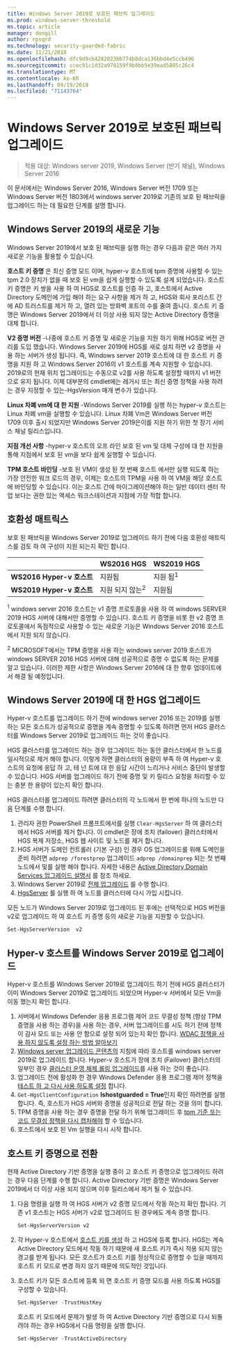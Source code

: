 ```yaml
---
title: Windows Server 2019로 보호된 패브릭 업그레이드
ms.prod: windows-server-threshold
ms.topic: article
manager: dongill
author: rpsqrd
ms.technology: security-guarded-fabric
ms.date: 11/21/2018
ms.openlocfilehash: dfc9d9cb4282823bb774b8dca136bbd4e5ccb496
ms.sourcegitcommit: ccec91c1d32a978159f9b8bb5e39ead5805c26c4
ms.translationtype: MT
ms.contentlocale: ko-KR
ms.lasthandoff: 09/19/2019
ms.locfileid: "71143764"
---
```

# <a name="upgrade-a-guarded-fabric-to-windows-server-2019"></a>Windows Server 2019로 보호된 패브릭 업그레이드

> 적용 대상: Windows server 2019, Windows Server (반기 채널), Windows Server 2016

이 문서에서는 Windows Server 2016, Windows Server 버전 1709 또는 Windows Server 버전 1803에서 windows server 2019로 기존의 보호 된 패브릭을 업그레이드 하는 데 필요한 단계를 설명 합니다.

## <a name="whats-new-in-windows-server-2019"></a>Windows Server 2019의 새로운 기능

Windows Server 2019에서 보호 된 패브릭을 실행 하는 경우 다음과 같은 여러 가지 새로운 기능을 활용할 수 있습니다.

**호스트 키 증명** 은 최신 증명 모드 이며, hyper-v 호스트에 tpm 증명에 사용할 수 있는 tpm 2.0 장치가 없을 때 보호 된 vm을 쉽게 실행할 수 있도록 설계 되었습니다. 호스트 키 증명은 키 쌍을 사용 하 여 HGS로 호스트를 인증 하 고, 호스트에서 Active Directory 도메인에 가입 해야 하는 요구 사항을 제거 하 고, HGS와 회사 포리스트 간에 AD 트러스트를 제거 하 고, 열려 있는 방화벽 포트의 수를 줄여 줍니다. 호스트 키 증명은 Windows Server 2019에서 더 이상 사용 되지 않는 Active Directory 증명을 대체 합니다.

**V2 증명 버전** -나중에 호스트 키 증명 및 새로운 기능을 지원 하기 위해 HGS로 버전 관리를 도입 했습니다. Windows Server 2019에 HGS를 새로 설치 하면 v2 증명을 사용 하는 서버가 생성 됩니다. 즉, Windows server 2019 호스트에 대 한 호스트 키 증명을 지원 하 고 Windows Server 2016의 v1 호스트를 계속 지원할 수 있습니다. 2019로의 현재 위치 업그레이드는 수동으로 v2를 사용 하도록 설정할 때까지 v1 버전으로 유지 됩니다. 이제 대부분의 cmdlet에는 레거시 또는 최신 증명 정책을 사용 하려는 경우 지정할 수 있는-HgsVersion 매개 변수가 있습니다.

**Linux 차폐 vm에 대 한 지원** -Windows Server 2019를 실행 하는 hyper-v 호스트는 Linux 차폐 vm을 실행할 수 있습니다. Linux 차폐 Vm은 Windows Server 버전 1709 이후 출시 되었지만 Windows Server 2019은이를 지원 하기 위한 첫 장기 서비스 채널 릴리스입니다.

**지점 개선 사항** -hyper-v 호스트의 오프 라인 보호 된 vm 및 대체 구성에 대 한 지원을 통해 지점에서 보호 된 vm을 보다 쉽게 실행할 수 있습니다.

**TPM 호스트 바인딩** -보호 된 VM이 생성 된 첫 번째 호스트 에서만 실행 되도록 하는 가장 안전한 워크 로드의 경우, 이제는 호스트의 TPM을 사용 하 여 VM을 해당 호스트에 바인딩할 수 있습니다. 이는 호스트 간에 마이그레이션해야 하는 일반 데이터 센터 작업 보다는 권한 있는 액세스 워크스테이션과 지점에 가장 적합 합니다.

## <a name="compatibility-matrix"></a>호환성 매트릭스

보호 된 패브릭을 Windows Server 2019로 업그레이드 하기 전에 다음 호환성 매트릭스를 검토 하 여 구성이 지원 되는지 확인 합니다.

|  | WS2016 HGS | WS2019 HGS|
|---|---|---|
|**WS2016 Hyper-v 호스트** | 지원됨 | 지원 됨<sup>1</sup>|
|**WS2019 Hyper-v 호스트** | 지원 되지 않는<sup>2</sup> | 지원됨|

<sup>1</sup> windows server 2016 호스트는 v1 증명 프로토콜을 사용 하 여 windows SERVER 2019 HGS 서버에 대해서만 증명할 수 있습니다. 호스트 키 증명을 비롯 한 v2 증명 프로토콜에서 독점적으로 사용할 수 있는 새로운 기능은 Windows Server 2016 호스트에서 지원 되지 않습니다.

<sup>2</sup> MICROSOFT에서는 TPM 증명을 사용 하는 windows server 2019 호스트가 windows SERVER 2016 HGS 서버에 대해 성공적으로 증명 수 없도록 하는 문제를 알고 있습니다. 이러한 제한 사항은 Windows Server 2016에 대 한 향후 업데이트에서 해결 될 예정입니다.

## <a name="upgrade-hgs-to-windows-server-2019"></a>Windows Server 2019에 대 한 HGS 업그레이드

Hyper-v 호스트를 업그레이드 하기 전에 windows server 2016 또는 2019를 실행 하는 모든 호스트가 성공적으로 증명을 계속 증명할 수 있도록 하려면 먼저 HGS 클러스터를 Windows Server 2019로 업그레이드 하는 것이 좋습니다.

HGS 클러스터를 업그레이드 하는 경우 업그레이드 하는 동안 클러스터에서 한 노드를 일시적으로 제거 해야 합니다. 이렇게 하면 클러스터의 용량이 부족 하 여 Hyper-v 호스트의 요청에 응답 하 고, 테 넌 트에 대 한 응답 시간이 느리거나 서비스 중단이 발생할 수 있습니다. HGS 서버를 업그레이드 하기 전에 증명 및 키 릴리스 요청을 처리할 수 있는 충분 한 용량이 있는지 확인 합니다.

HGS 클러스터를 업그레이드 하려면 클러스터의 각 노드에서 한 번에 하나의 노드만 다음 단계를 수행 합니다.

1.  관리자 권한 PowerShell 프롬프트에서를 실행 `Clear-HgsServer` 하 여 클러스터에서 HGS 서버를 제거 합니다. 이 cmdlet은 장애 조치 (failover) 클러스터에서 HGS 복제 저장소, HGS 웹 사이트 및 노드를 제거 합니다.
2.  HGS 서버가 도메인 컨트롤러 (기본 구성) 인 경우 OS 업그레이드를 위해 도메인을 준비 하려면 `adprep /forestprep` 업그레이드 `adprep /domainprep` 되는 첫 번째 노드에서 및를 실행 해야 합니다. 자세한 내용은 [Active Directory Domain Services 업그레이드 설명서](https://docs.microsoft.com/windows-server/identity/ad-ds/deploy/upgrade-domain-controllers#supported-in-place-upgrade-paths) 를 참조 하세요.
3.  Windows Server 2019로 [전체 업그레이드](../../get-started-19/install-upgrade-migrate-19.md) 를 수행 합니다.
4.  [HgsServer](guarded-fabric-configure-additional-hgs-nodes.md) 를 실행 하 여 노드를 클러스터에 다시 가입 시킵니다.

모든 노드가 Windows Server 2019로 업그레이드 된 후에는 선택적으로 HGS 버전을 v2로 업그레이드 하 여 호스트 키 증명 등의 새로운 기능을 지원할 수 있습니다.

```powershell
Set-HgsServerVersion  v2
```

## <a name="upgrade-hyper-v-hosts-to-windows-server-2019"></a>Hyper-v 호스트를 Windows Server 2019로 업그레이드

Hyper-v 호스트를 Windows Server 2019로 업그레이드 하기 전에 HGS 클러스터가 이미 Windows Server 2019로 업그레이드 되었으며 Hyper-v 서버에서 모든 Vm을 이동 했는지 확인 합니다.

1.  서버에서 Windows Defender 응용 프로그램 제어 코드 무결성 정책 (항상 TPM 증명을 사용 하는 경우)을 사용 하는 경우, 서버 업그레이드를 시도 하기 전에 정책이 감사 모드 또는 사용 안 함으로 설정 되어 있는지 확인 합니다. [WDAC 정책을 사용 하지 않도록 설정 하는 방법 알아보기](https://docs.microsoft.com/windows/security/threat-protection/windows-defender-application-control/disable-windows-defender-application-control-policies)
2.  [Windows server 업그레이드 콘텐츠의](../../upgrade/upgrade-overview.md) 지침에 따라 호스트를 windows server 2019로 업그레이드 합니다. Hyper-v 호스트가 장애 조치 (Failover) 클러스터의 일부인 경우 [클러스터 운영 체제 롤링 업그레이드](../../failover-clustering/Cluster-Operating-System-Rolling-Upgrade.md)를 사용 하는 것이 좋습니다.
3.  업그레이드 전에 활성화 한 경우 Windows Defender 응용 프로그램 제어 정책을 [테스트 하 고 다시 사용 하도록 설정](https://docs.microsoft.com/windows/security/threat-protection/windows-defender-application-control/audit-windows-defender-application-control-policies) 합니다.
4.  `Get-HgsClientConfiguration` **Ishostguarded = True**인지 확인 하려면를 실행 합니다. 즉, 호스트가 HGS 서버와 증명을 성공적으로 전달 하는 것을 의미 합니다.
5.  TPM 증명을 사용 하는 경우 증명을 전달 하기 위해 업그레이드 후 [tpm 기준 또는 코드 무결성 정책을 다시 캡처해야](guarded-fabric-add-host-information-for-tpm-trusted-attestation.md) 할 수 있습니다.
6.  호스트에서 보호 된 Vm 실행을 다시 시작 합니다.

## <a name="switch-to-host-key-attestation"></a>호스트 키 증명으로 전환

현재 Active Directory 기반 증명을 실행 중이 고 호스트 키 증명으로 업그레이드 하려는 경우 다음 단계를 수행 합니다. Active Directory 기반 증명은 Windows Server 2019에서 더 이상 사용 되지 않으며 이후 릴리스에서 제거 될 수 있습니다.

1.  다음 명령을 실행 하 여 HGS 서버가 v2 증명 모드에서 작동 하는지 확인 합니다. 기존 v1 호스트는 HGS 서버가 v2로 업그레이드 된 경우에도 계속 증명 합니다.

    ```powershell
    Set-HgsServerVersion v2
    ```

2.  각 Hyper-v 호스트에서 [호스트 키를 생성](guarded-fabric-create-host-key.md) 하 고 HGS에 등록 합니다. HGS는 계속 Active Directory 모드에서 작동 하기 때문에 새 호스트 키가 즉시 적용 되지 않는 경고를 받게 됩니다. 모든 호스트가 호스트 키를 정상적으로 증명할 수 있을 때까지 호스트 키 모드로 변경 하지 않기 때문에 의도적인 것입니다.

3.  호스트 키가 모든 호스트에 등록 되 면 호스트 키 증명 모드를 사용 하도록 HGS를 구성할 수 있습니다.

    ```powershell
    Set-HgsServer -TrustHostKey
    ```

    호스트 키 모드에서 문제가 발생 하 여 Active Directory 기반 증명으로 다시 되돌려야 하는 경우 HGS에서 다음 명령을 실행 합니다.

    ```powershell
    Set-HgsServer -TrustActiveDirectory
    ```